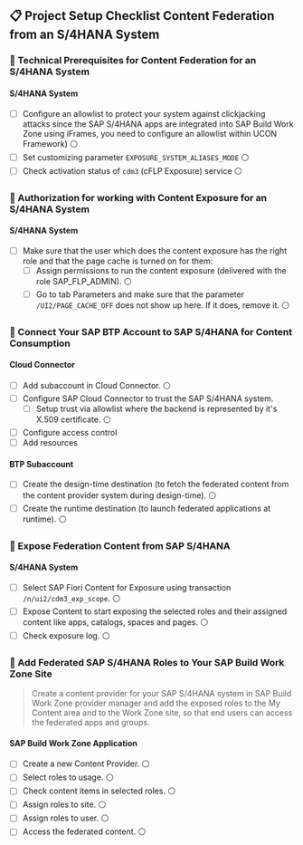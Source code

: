 ## 📋 Project Setup Checklist Content Federation from an S/4HANA System

### 🔧 Technical Prerequisites for Content Federation for an S/4HANA System
#### S/4HANA System
- [ ] Configure an allowlist to protect your system against clickjacking attacks since the SAP S/4HANA apps are integrated into SAP Build Work Zone using iFrames, you need to configure an allowlist within UCON Framework) ⚪
- [ ] Set customizing parameter `EXPOSURE_SYSTEM_ALIASES_MODE` ⚪
- [ ] Check activation status of `cdm3` (cFLP Exposure) service ⚪

### 🔧 Authorization for working with Content Exposure for an S/4HANA System
#### S/4HANA System
- [ ] Make sure that the user which does the content exposure has the right role and that the page cache is turned on for them:
  - [ ] Assign permissions to run the content exposure (delivered with the role SAP_FLP_ADMIN). ⚪
  - [ ] Go to tab Parameters and make sure that the parameter `/UI2/PAGE_CACHE_OFF` does not show up here. If it does, remove it. ⚪

### 🔧 Connect Your SAP BTP Account to SAP S/4HANA for Content Consumption
#### Cloud Connector
- [ ] Add subaccount in Cloud Connector. ⚪
- [ ] Configure SAP Cloud Connector to trust the SAP S/4HANA system.
  - [ ] Setup trust via allowlist where the backend is represented by it's X.509 certificate. ⚪
- [ ] Configure access control
- [ ] Add resources
#### BTP Subaccount
- [ ] Create the design-time destination (to fetch the federated content from the content provider system during design-time). ⚪
- [ ] Create the runtime destination (to launch federated applications at runtime). ⚪

### 🔧 Expose Federation Content from SAP S/4HANA
#### S/4HANA System
- [ ] Select SAP Fiori Content for Exposure using transaction `/n/ui2/cdm3_exp_scope`. ⚪
- [ ] Expose Content to start exposing the selected roles and their assigned content like apps, catalogs, spaces and pages. ⚪
- [ ] Check exposure log. ⚪

### 🔧 Add Federated SAP S/4HANA Roles to Your SAP Build Work Zone Site
> Create a content provider for your SAP S/4HANA system in SAP Build Work Zone provider manager and add the exposed roles to the My Content area and to the Work Zone site, so that end users can access the federated apps and groups.
#### SAP Build Work Zone Application
- [ ] Create a new Content Provider. ⚪
- [ ] Select roles to usage. ⚪
- [ ] Check content items in selected roles. ⚪
- [ ] Assign roles to site. ⚪
- [ ] Assign roles to user. ⚪
- [ ] Access the federated content. ⚪
